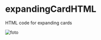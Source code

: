 # expandingCardHTML

HTML code for expanding cards


![foto](https://user-images.githubusercontent.com/113616088/190442610-ffefcc89-1ef3-4b3d-b0a9-f4591dfc49fd.png)
